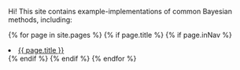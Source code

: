 Hi! This site contains example-implementations of common Bayesian methods, including:

{% for page in site.pages %}
{% if page.title %}
{% if page.inNav %}
<li>
    <a href="{{ page.url | prepend: site.baseurl }}">{{ page.title }}</a>
</li>
{% endif %}
{% endif %}
{% endfor %}


<!-- TODO:
- Adaptive MCMC
- Hamiltonian Monte Carlo
-->
